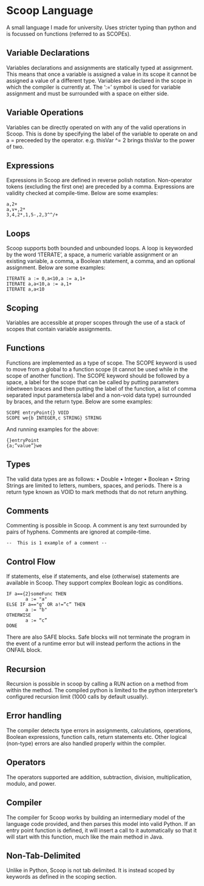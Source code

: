 
# Scoop Language
A small language I made for university. Uses stricter typing than python and is focussed on functions (referred to as SCOPEs).
## Variable Declarations
Variables declarations and assignments are statically typed at assignment. This means that once a variable is assigned a value in its scope it cannot be assigned a value of a different type. Variables are declared in the scope in which the compiler is currently at. The ‘:=’ symbol is used for variable assignment and must be surrounded with a space on either side.
## Variable Operations
Variables can be directly operated on with any of the valid operations in Scoop. This is done by specifying the label of the variable to operate on and a = preceeded by the operator.
e.g. thisVar ^= 2 brings thisVar to the power of two.
## Expressions
Expressions in Scoop are defined in reverse polish notation. Non-operator tokens (excluding the first one) are preceded by a comma. Expressions are validity checked at compile-time. Below are some examples:

    a,2+
    a,v+,2*
    3,4,2*,1,5-,2,3^^/+

## Loops
Scoop supports both bounded and unbounded loops. A loop is keyworded by the word ‘ITERATE’, a space, a numeric variable assignment or an existing variable, a comma, a Boolean statement, a comma, and an optional assignment. Below are some examples:

    ITERATE a := 0,a<10,a := a,1+
    ITERATE a,a<10,a := a,1+
    ITERATE a,a<10

## Scoping
Variables are accessible at proper scopes through the use of a stack of scopes that contain variable assignments.
## Functions
Functions are implemented as a type of scope. The SCOPE keyword is used to move from a global to a function scope (it cannot be used while in the scope of another function). The SCOPE keyword should be followed by a space, a label for the scope that can be called by putting parameters inbetween braces and then putting the label of the function, a list of comma separated input parameters(a label and a non-void data type) surrounded by braces, and the return type. Below are some examples:

    SCOPE entryPoint{} VOID
    SCOPE we{b INTEGER,c STRING} STRING

And running examples for the above:

    {}entryPoint
    {a;”value”}we

## Types
The valid data types are as follows:
•	Double
•	Integer
•	Boolean
•	String
Strings are limited to letters, numbers, spaces, and periods.
There is a return type known as VOID to mark methods that do not return anything.
## Comments
Commenting is possible in Scoop. A comment is any text surrounded by pairs of hyphens. Comments are ignored at compile-time.

    --  This is 1 example of a comment --

## Control Flow
If statements, else if statements, and else (otherwise) statements are available in Scoop. They support complex Boolean logic as conditions.

    IF a=={2}someFunc THEN
           a := "a"
    ELSE IF a=="g" OR a!=”c” THEN
           a := "b"
    OTHERWISE
           a := “c”
    DONE

There are also SAFE blocks. Safe blocks will not terminate the program in the event of a runtime error but will instead perform the actions in the ONFAIL block.
## Recursion
Recursion is possible in scoop by calling a RUN action on a method from within the method. The compiled python is limited to the python interpreter’s configured recursion limit (1000 calls by default usually).
## Error handling
The compiler detects type errors in assignments, calculations, operations, Boolean expressions, function calls, return statements etc. Other logical (non-type) errors are also handled properly within the compiler.
## Operators
The operators supported are addition, subtraction, division, multiplication, modulo, and power.
## Compiler
The compiler for Scoop works by building an intermediary model of the language code provided, and then parses this model into valid Python. If an entry point function is defined, it will insert a call to it automatically so that it will start with this function, much like the main method in Java.
## Non-Tab-Delimited
Unlike in Python, Scoop is not tab delimited. It is instead scoped by keywords as defined in the scoping section.
